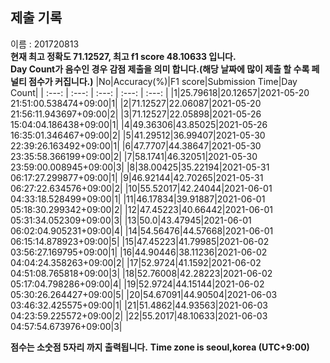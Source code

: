 


  
## 제출 기록  
이름 : 201720813  
**현재 최고 정확도 71.12527, 최고 f1 score 48.10633 입니다.**  
**Day Count가 음수인 경우 감점 제출을 의미 합니다.(해당 날짜에 많이 제출 할 수록 페널티 점수가 커집니다.)**
|No|Accuracy(%)|F1 score|Submission Time|Day Count|
| :---: | :---: | :---: | :---: | :---: |
|1|25.79618|20.12657|2021-05-20 21:51:00.538474+09:00|1|
|2|71.12527|22.06087|2021-05-20 21:56:11.943697+09:00|2|
|3|71.12527|22.05898|2021-05-26 15:04:04.186438+09:00|1|
|4|49.36306|43.85025|2021-05-26 16:35:01.346467+09:00|2|
|5|41.29512|36.99407|2021-05-30 22:39:26.163492+09:00|1|
|6|47.7707|44.38647|2021-05-30 23:35:58.366199+09:00|2|
|7|58.1741|46.32051|2021-05-30 23:59:00.008945+09:00|3|
|8|38.00425|35.22194|2021-05-31 06:17:27.299877+09:00|1|
|9|46.92144|42.70265|2021-05-31 06:27:22.634576+09:00|2|
|10|55.52017|42.24044|2021-06-01 04:33:18.528499+09:00|1|
|11|46.17834|39.91887|2021-06-01 05:18:30.299342+09:00|2|
|12|47.45223|40.66442|2021-06-01 05:31:34.052309+09:00|3|
|13|50.0|43.47945|2021-06-01 06:02:04.905231+09:00|4|
|14|54.56476|44.57668|2021-06-01 06:15:14.878923+09:00|5|
|15|47.45223|41.79985|2021-06-02 03:56:27.169795+09:00|1|
|16|44.90446|38.11236|2021-06-02 04:04:24.358263+09:00|2|
|17|52.9724|41.1592|2021-06-02 04:51:08.765818+09:00|3|
|18|52.76008|42.28223|2021-06-02 05:17:04.798286+09:00|4|
|19|52.9724|44.15144|2021-06-02 05:30:26.264427+09:00|5|
|20|54.67091|44.90504|2021-06-03 03:46:32.425575+09:00|1|
|21|51.4862|44.93563|2021-06-03 04:23:59.225572+09:00|2|
|22|55.2017|48.10633|2021-06-03 04:57:54.673976+09:00|3|


**점수는 소숫점 5자리 까지 출력됩니다.**
**Time zone is seoul,korea (UTC+9:00)**
